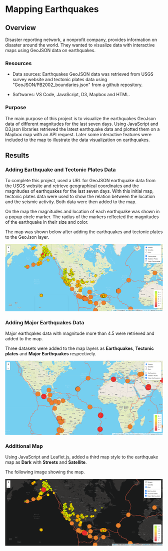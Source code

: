 # Mapping Earthquakes

## Overview

Disaster reporting network, a nonprofit company, provides information on disaster around the world. They wanted to visualize data with interactive maps using GeoJSON data on earthquakes.

### Resources

- Data sources: Earthquakes GeoJSON data was retrieved from USGS survey website and tectonic plates data using "GeoJSON/PB2002_boundaries.json" from a github repository.

- Softwares: VS Code, JavaScript, D3, Mapbox and HTML.

### Purpose

The main purpose of this project is to visualize the  earthquakes GeoJson data of different magnitudes for the last seven days. Using JavaScript and D3.json libraries retrieved the latest earthquake data and plotted them on a Mapbox map with an API request. Later some interactive features were included to the map to illustrate the data visualization on earthquakes.

## Results

### Adding Earthquake and Tectonic Plates Data

To complete this project, used a URL for GeoJSON earthquake data from the USGS website and retrieve geographical coordinates and the magnitudes of earthquakes for the last seven days. With this initial map, tectonic plates data were used to show the relation between the location and the seismic activity. Both data were then added to the map.

On the map the magnitudes and location of each earthquake was shown in a popup circle marker. The radius of the markers reflected the magnitudes of the earthquake in their size and color.

The map was shown below after adding the earthquakes and tectonic plates to the GeoJson layer.

![EQ_Tectonic_plates](https://github.com/Nusratnimme/Mapping_Earthquakes/blob/main/Images/Tectonic_Plates.png)


### Adding Major Earthquakes Data

Major earthqakes data  with magnitude more than 4.5 were retrieved and added to the map.

Three datasets were added to the map layers as **Earthquakes**, **Tectonic plates** and **Major Earthquakes** respectively.

![Major_EQ](https://github.com/Nusratnimme/Mapping_Earthquakes/blob/main/Images/MajorEQ.png)

### Additional Map
Using JavaScript and Leaflet.js, added a third map style to the earthquake map as **Dark** with **Streets** and **Satellite**.

The following image showing the map.

![Dark_Style](https://github.com/Nusratnimme/Mapping_Earthquakes/blob/main/Images/Additional%20map.png)
